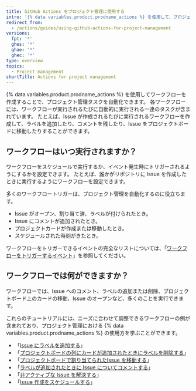 ```yaml
---
title: GitHub Actions をプロジェクト管理に使用する
intro: '{% data variables.product.prodname_actions %} を使用して、プロジェクト管理タスクの多くを自動化できます。'
redirect_from:
  - /actions/guides/using-github-actions-for-project-management
versions:
  fpt: '*'
  ghes: '*'
  ghae: '*'
  ghec: '*'
type: overview
topics:
  - Project management
shortTitle: Actions for project management
---
```



{% data variables.product.prodname_actions %} を使用してワークフローを作成することで、プロジェクト管理タスクを自動化できます。 各ワークフローには、ワークフローが実行されるたびに自動的に実行される一連のタスクが含まれています。 たとえば、Issue が作成されるたびに実行されるワークフローを作成して、ラベルを追加したり、コメントを残したり、Issue をプロジェクトボードに移動したりすることができます。

## ワークフローはいつ実行されますか？

ワークフローをスケジュールで実行するか、イベント発生時にトリガーされるようにするかを設定できます。 たとえば、誰かがリポジトリに Issue を作成したときに実行するようにワークフローを設定できます。

多くのワークフロートリガーは、プロジェクト管理を自動化するのに役立ちます。

- Issue がオープン、割り当て済、ラベルが付けられたとき。
- Issue にコメントが追加されたとき。
- プロジェクトカードが作成または移動したとき。
- スケジュールされた時刻がきたとき。

ワークフローをトリガーできるイベントの完全なリストについては、「[ワークフローをトリガーするイベント](/actions/reference/events-that-trigger-workflows)」を参照してください。

## ワークフローでは何ができますか？

ワークフローでは、Issue へのコメント、ラベルの追加または削除、プロジェクトボード上のカードの移動、Issue のオープンなど、多くのことを実行できます。

これらのチュートリアルには、ニーズに合わせて調整できるワークフローの例が含まれており、プロジェクト管理における {% data variables.product.prodname_actions %} の使用方を学ぶことができます。

- 「[Issue にラベルを追加する](/actions/guides/adding-labels-to-issues)」
- 「[プロジェクトボードの列にカードが追加されたときにラベルを削除する](/actions/guides/removing-a-label-when-a-card-is-added-to-a-project-board-column)」
- 「[プロジェクトボードで割り当てられたIssue を移動する](/actions/guides/moving-assigned-issues-on-project-boards)」
- 「[ラベルが追加されたときに Issue についてコメントする](/actions/guides/commenting-on-an-issue-when-a-label-is-added)」
- 「[非アクティブな Issue を解決する](/actions/guides/closing-inactive-issues)」
- 「[Issue 作成をスケジュールする](/actions/guides/scheduling-issue-creation)」

